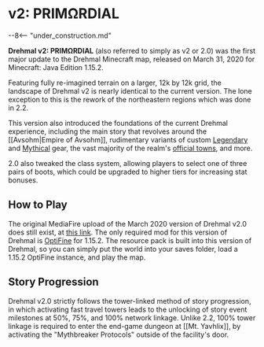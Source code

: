 # v2: PRIMΩRDIAL

--8<-- "under_construction.md"

**Drehmal v2: PRIMΩRDIAL** (also referred to simply as v2 or 2.0) was the first major update to the Drehmal Minecraft map, released on March 31, 2020 for Minecraft: Java Edition 1.15.2.

Featuring fully re-imagined terrain on a larger, 12k by 12k grid, the landscape of Drehmal v2 is nearly identical to the current version. The lone exception to this is the rework of the northeastern regions which was done in 2.2.

This version also introduced the foundations of the current Drehmal experience, including the main story that revolves around the [[Avsohm|Empire of Avsohm]], rudimentary variants of custom [Legendary](/Items/Legendary_Items/) and [Mythical](/Items/Mythical_Weapons/) gear, the vast majority of the realm's [official towns](/World/Settlements/Official_Towns/), and more.

2.0 also tweaked the class system, allowing players to select one of three pairs of boots, which could be upgraded to higher tiers for increasing stat bonuses.

## How to Play

The original MediaFire upload of the March 2020 version of Drehmal v2.0 does still exist, at [this link](https://www.mediafire.com/file/8u9h6a3xrme84nj/Drehmal_v2_PRIM%25CE%25A9RDIAL.zip/file). The only required mod for this version of Drehmal is [OptiFine](https://optifine.net/downloads) for 1.15.2. The resource pack is built into this version of Drehmal, so you can simply put the world into your saves folder, load a 1.15.2 OptiFine instance, and play the map.

## Story Progression

Drehmal v2.0 strictly follows the tower-linked method of story progression, in which activating fast travel towers leads to the unlocking of story event milestones at 50%, 75%, and 100% network linkage. Unlike 2.2, 100% tower linkage is required to enter the end-game dungeon at [[Mt. Yavhlix]], by activating the "Mythbreaker Protocols" outside of the facility's door.
